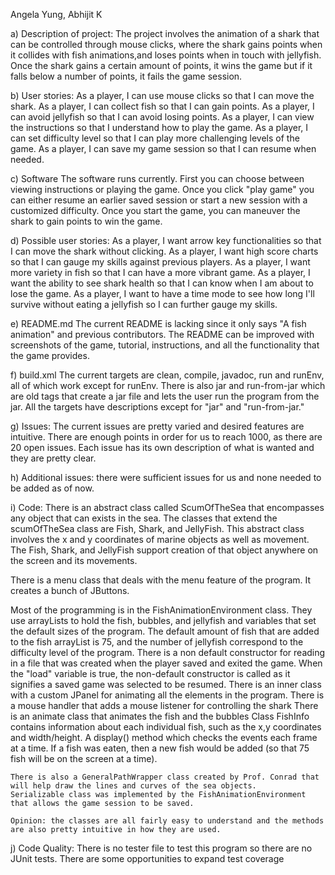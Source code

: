 Angela Yung, Abhijit K

a) Description of project: 
   The project involves the animation of a shark that can be controlled through mouse clicks, where the shark gains points when it collides with fish animations,and loses points when in touch with jellyfish. Once the shark gains a certain amount of points, it wins the game but if it falls below a number of points, it fails the game session.

b) User stories:
   As a player, I can use mouse clicks so that I can move the shark.
   As a player, I can collect fish so that I can gain points.
   As a player, I can avoid jellyfish so that I can avoid losing points.
   As a player, I can view the instructions so that I understand how to play the game.
   As a player, I can set difficulty level so that I can play more challenging levels of the game.
   As a player, I can save my game session so that I can resume when needed.

c) Software The software runs currently. First you can choose between viewing instructions or playing the game. Once you click "play game" you can either resume an earlier saved session or start a new session with a customized difficulty. Once you start the game, you can maneuver the shark to gain points to win the game.

d) Possible user stories:
   As a player, I want arrow key functionalities so that I can move the shark without clicking.
   As a player, I want high score charts so that I can gauge my skills against previous players.
   As a player, I want more variety in fish so that I can have a more vibrant game.
   As a player, I want the ability to see shark health so that I can know when I am about to lose the game.
   As a player, I want to have a time mode to see how long I'll survive without eating a jellyfish so I can further gauge my skills.

e) README.md
   The current README is lacking since it only says "A fish animation" and previous contributors. The README can be improved with screenshots of the game, tutorial, instructions, and all the functionality that the game provides.

f) build.xml
   The current targets are clean, compile, javadoc, run and runEnv, all of which work except for runEnv. There is also jar and run-from-jar which are old tags that create a jar file and lets the user run the program from the jar. All the targets have descriptions except for "jar" and "run-from-jar."

g) Issues:
   The current issues are pretty varied and desired features are intuitive. There are enough points in order for us to reach 1000, as there are 20 open issues. Each issue has its own description of what is wanted and they are pretty clear.

h) Additional issues:
   there were sufficient issues for us and none needed to be added as of now.

i) Code:
   There is an abstract class called ScumOfTheSea that encompasses any object that can exists in the sea. The classes that extend the scumOfTheSea class are Fish, Shark, and JellyFish. This abstract class involves the x and y coordinates of marine objects as well as movement. The Fish, Shark, and JellyFish support creation of that object anywhere on the screen and its movements.

   There is a menu class that deals with the menu feature of the program. It creates a bunch of JButtons.

   Most of the programming is in the FishAnimationEnvironment class.
   	They use arrayLists to hold the fish, bubbles, and jellyfish and variables that set the default sizes of the program. The default amount of fish that are added to the fish arrayList is 75, and the number of jellyfish correspond to the difficulty level of the program.
	There is a non default constructor for reading in a file that was created when the player saved and exited the game. When the "load" variable is true, the non-default constructor is called as it signifies a saved game was selected to be resumed.
	There is an inner class with a custom JPanel for animating all the elements in the program.
	There is a mouse handler that adds a mouse listener for controlling the shark
	There is an animate class that animates the fish and the bubbles
	Class FishInfo contains information about each individual fish, such as the x,y coordinates and width/height.
	A display() method which checks the events each frame at a time. If a fish was eaten, then a new fish would be added (so that 75 fish will be on the screen at a time).

    There is also a GeneralPathWrapper class created by Prof. Conrad that will help draw the lines and curves of the sea objects.
    Serializable class was implemented by the FishAnimationEnvironment that allows the game session to be saved.

    Opinion: the classes are all fairly easy to understand and the methods are also pretty intuitive in how they are used.

j) Code Quality:
   There is no tester file to test this program so there are no JUnit tests. There are some opportunities to expand test coverage 